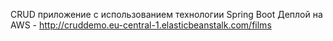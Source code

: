 CRUD приложение с использованием технологии Spring Boot
Деплой на AWS - http://cruddemo.eu-central-1.elasticbeanstalk.com/films

